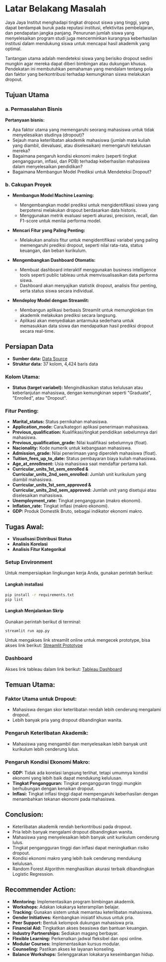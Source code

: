 # Latar Belakang Masalah
Jaya Jaya Institut menghadapi tingkat dropout siswa yang tinggi, yang dapat berdampak buruk pada reputasi institusi, efektivitas pembelajaran, dan pendapatan jangka panjang. Penurunan jumlah siswa yang menyelesaikan program studi juga mencerminkan kurangnya keberhasilan institusi dalam mendukung siswa untuk mencapai hasil akademik yang optimal.

Tantangan utama adalah mendeteksi siswa yang berisiko dropout sedini mungkin agar mereka dapat diberi bimbingan atau dukungan khusus. Pendekatan ini membutuhkan pemahaman yang mendalam tentang pola dan faktor yang berkontribusi terhadap kemungkinan siswa melakukan dropout.

## Tujuan Utama

### a. Permasalahan Bisnis
**Pertanyaan bisnis:**
- Apa faktor utama yang memengaruhi seorang mahasiswa untuk tidak menyelesaikan studinya (dropout)?
- Sejauh mana keterlibatan akademik mahasiswa (jumlah mata kuliah yang diambil, dievaluasi, atau diselesaikan) memengaruhi kelulusan mereka?
- Bagaimana pengaruh kondisi ekonomi makro (seperti tingkat pengangguran, inflasi, dan PDB) terhadap keberhasilan mahasiswa dalam menyelesaikan pendidikan?
- Bagaimana Membangun Model Prediksi untuk Mendeteksi Dropout?

### b. Cakupan Proyek
- **Membangun Model Machine Learning:**
    - Mengembangkan model prediksi untuk mengidentifikasi siswa yang berpotensi melakukan dropout berdasarkan data historis.
    - Menggunakan metrik evaluasi seperti akurasi, precision, recall, dan F1-score untuk menilai performa model.
    
- **Mencari Fitur yang Paling Penting:**
    - Melakukan analisis fitur untuk mengidentifikasi variabel yang paling memengaruhi prediksi dropout, seperti nilai rata-rata, status keuangan, dan beban kurikulum.
    
- **Mengembangkan Dashboard Otomatis:**
    - Membuat dashboard interaktif menggunakan business intelligence tools seperti public tableau untuk memvisualisasikan data performa siswa.
    - Dashboard akan menyajikan statistik dropout, analisis fitur penting, serta status siswa secara individual.
    
- **Mendeploy Model dengan Streamlit:**
    - Membangun aplikasi berbasis Streamlit untuk memungkinkan tim akademik melakukan prediksi secara langsung.
    - Aplikasi akan menyediakan antarmuka sederhana untuk memasukkan data siswa dan mendapatkan hasil prediksi dropout secara real-time.

## Persiapan Data
- **Sumber data:** [Data Source](https://github.com/dicodingacademy/dicoding_dataset/blob/main/students_performance/data.csv)
- **Struktur data:** 37 kolom, 4,424 baris data

### Kolom Utama:
- **Status (target variabel):** Mengindikasikan status kelulusan atau keberlanjutan mahasiswa, dengan kemungkinan seperti "Graduate", "Enrolled", atau "Dropout".

### Fitur Penting:
- **Marital_status:** Status pernikahan mahasiswa.
- **Application_mode:** Cara/kategori aplikasi penerimaan mahasiswa.
- **Previous_qualification:** Kualifikasi/tingkat pendidikan sebelumnya dari mahasiswa.
- **Previous_qualification_grade:** Nilai kualifikasi sebelumnya (float).
- **Nacionality:** Kode numerik untuk kebangsaan mahasiswa.
- **Admission_grade:** Nilai penerimaan yang diperoleh mahasiswa (float).
- **Tuition_fees_up_to_date:** Status pembayaran biaya kuliah mahasiswa.
- **Age_at_enrollment:** Usia mahasiswa saat mendaftar pertama kali.
- **Curricular_units_1st_sem_enrolled & Curricular_units_2nd_sem_enrolled:** Jumlah unit kurikulum yang diambil mahasiswa.
- **Curricular_units_1st_sem_approved & Curricular_units_2nd_sem_approved:** Jumlah unit yang disetujui atau diselesaikan mahasiswa.
- **Unemployment_rate:** Tingkat pengangguran (makro ekonomi).
- **Inflation_rate:** Tingkat inflasi (makro ekonomi).
- **GDP:** Produk Domestik Bruto, sebagai indikator ekonomi makro.

## Tugas Awal:
- **Visualisasi Distribusi Status**
- **Analisis Korelasi**
- **Analisis Fitur Kategorikal**

### Setup Environment
Untuk mempersiapkan lingkungan kerja Anda, gunakan perintah berikut:

#### Langkah installasi
```bash
pip install -r requirements.txt
pip list
```

#### Langkah Menjalankan Skrip
Gunakan perintah berikut di terminal:
```bash
streamlit run app.py
```

Untuk mengakses link streamlit online untuk mengecek prototype, bisa akses link berikut: [Streamlit Prototype](#)

### Dashboard
Akses link tableau dalam link berikut: [Tableau Dashboard](#)

## Temuan Utama:
### Faktor Utama untuk Dropout:
- Mahasiswa dengan skor keterlibatan rendah lebih cenderung mengalami dropout.
- Lebih banyak pria yang dropout dibandingkan wanita.

### Pengaruh Keterlibatan Akademik:
- Mahasiswa yang mengambil dan menyelesaikan lebih banyak unit kurikulum lebih cenderung lulus.

### Pengaruh Kondisi Ekonomi Makro:
- **GDP:** Tidak ada korelasi langsung terlihat, tetapi umumnya kondisi ekonomi yang lebih baik dapat mendukung kelulusan.
- **Tingkat Pengangguran:** Tingkat pengangguran tinggi mungkin berhubungan dengan kenaikan dropout.
- **Inflasi:** Tingkat inflasi tinggi dapat mempengaruhi keberhasilan dengan menambahkan tekanan ekonomi pada mahasiswa.

## Conclusion:
- Keterlibatan akademik rendah berkontribusi pada dropout.
- Pria lebih banyak mengalami dropout dibandingkan wanita.
- Mahasiswa yang menyelesaikan lebih banyak unit kurikulum cenderung lulus.
- Tingkat pengangguran tinggi dan inflasi dapat meningkatkan risiko dropout.
- Kondisi ekonomi makro yang lebih baik cenderung mendukung kelulusan.
- Random Forest Algorithm menghasilkan akurasi terbaik dibandingkan Logistic Regression.

## Recommender Action:
- **Mentoring:** Implementasikan program bimbingan akademik.
- **Workshops:** Adakan lokakarya keterampilan belajar.
- **Tracking:** Gunakan sistem untuk memantau keterlibatan mahasiswa.
- **Gender Initiatives:** Kembangkan inisiatif khusus untuk pria.
- **Peer Support:** Bentuk kelompok dukungan mahasiswa pria.
- **Financial Aid:** Tingkatkan akses beasiswa dan bantuan keuangan.
- **Industry Partnerships:** Sediakan magang berbayar.
- **Flexible Learning:** Perkenalkan jadwal fleksibel dan opsi online.
- **Modular Courses:** Implementasikan kursus modular.
- **Counseling:** Pastikan akses ke layanan konseling.
- **Balance Workshops:** Selenggarakan lokakarya keseimbangan hidup.